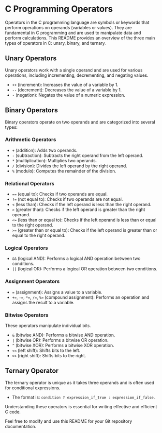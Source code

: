 # C Programming Operators

Operators in the C programming language are symbols or keywords that perform operations on operands (variables or values). They are fundamental in C programming and are used to manipulate data and perform calculations. This README provides an overview of the three main types of operators in C: unary, binary, and ternary.

## Unary Operators

Unary operators work with a single operand and are used for various operations, including incrementing, decrementing, and negating values.

- `++` (increment): Increases the value of a variable by 1.
- `--` (decrement): Decreases the value of a variable by 1.
- `-` (negation): Negates the value of a numeric expression.

## Binary Operators

Binary operators operate on two operands and are categorized into several types:

### Arithmetic Operators

- `+` (addition): Adds two operands.
- `-` (subtraction): Subtracts the right operand from the left operand.
- `*` (multiplication): Multiplies two operands.
- `/` (division): Divides the left operand by the right operand.
- `%` (modulo): Computes the remainder of the division.

### Relational Operators

- `==` (equal to): Checks if two operands are equal.
- `!=` (not equal to): Checks if two operands are not equal.
- `<` (less than): Checks if the left operand is less than the right operand.
- `>` (greater than): Checks if the left operand is greater than the right operand.
- `<=` (less than or equal to): Checks if the left operand is less than or equal to the right operand.
- `>=` (greater than or equal to): Checks if the left operand is greater than or equal to the right operand.

### Logical Operators

- `&&` (logical AND): Performs a logical AND operation between two conditions.
- `||` (logical OR): Performs a logical OR operation between two conditions.

### Assignment Operators

- `=` (assignment): Assigns a value to a variable.
- `+=`, `-=`, `*=`, `/=`, `%=` (compound assignment): Performs an operation and assigns the result to a variable.

### Bitwise Operators

These operators manipulate individual bits.

- `&` (bitwise AND): Performs a bitwise AND operation.
- `|` (bitwise OR): Performs a bitwise OR operation.
- `^` (bitwise XOR): Performs a bitwise XOR operation.
- `<<` (left shift): Shifts bits to the left.
- `>>` (right shift): Shifts bits to the right.

## Ternary Operator

The ternary operator is unique as it takes three operands and is often used for conditional expressions.

- The format is: `condition ? expression_if_true : expression_if_false`.

Understanding these operators is essential for writing effective and efficient C code.

Feel free to modify and use this README for your Git repository documentation.
